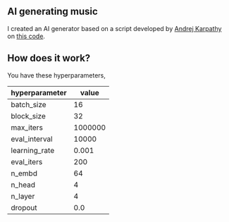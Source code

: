 ## AI generating music

I created an AI generator based on a script developed by [Andrej Karpathy](https://github.com/karpathy) on [this code](https://colab.research.google.com/drive/1JMLa53HDuA-i7ZBmqV7ZnA3c_fvtXnx-?usp=sharing).

## How does it work?

You have these hyperparameters,

| hyperparameter | value
| --- | --- |
| batch_size | 16
| block_size | 32 |
| max_iters | 1000000 |
| eval_interval | 10000 |
| learning_rate | 0.001 |
| eval_iters | 200 |
| n_embd | 64 |
| n_head | 4 |
| n_layer | 4 |
| dropout | 0.0 |
